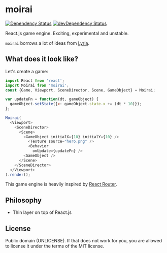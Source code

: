 # moirai
[![Dependency Status](https://david-dm.org/freezedev/moirai.svg)](https://david-dm.org/freezedev/moirai)
[![devDependency Status](https://david-dm.org/freezedev/moirai/dev-status.svg)](https://david-dm.org/freezedev/moirai#info=devDependencies)

React.js game engine. Exciting, experimental and unstable.

`moirai` borrows a lot of ideas from [Lyria](http://github.com/freezedev/lyria).

## What does it look like?

Let's create a game:
```javascript
import React from 'react';
import Moirai from 'moirai';
const {Game, Viewport, SceneDirector, Scene, GameObject} = Moirai;

var updateFn = function(dt, gameObject) {
  gameObject.setState({x: gameObject.state.x += (dt * 10)});
};

Moirai(
  <Viewport>
    <SceneDirector>
      <Scene>
        <GameObject initialX={10} initialY={10} />
          <Texture source="hero.png" />
          <Behavior 
            onUpdate={updateFn} />
        <GameObject />
      </Scene>
    </SceneDirector>
  </Viewport>
).render();
```

This game engine is heavily inspired by [React Router](http://github.com/rackt/react-router).

## Philosophy
- Thin layer on top of React.js

## License
Public domain (UNLICENSE). If that does not work for you, you are allowed to license it under the terms of the MIT license.
